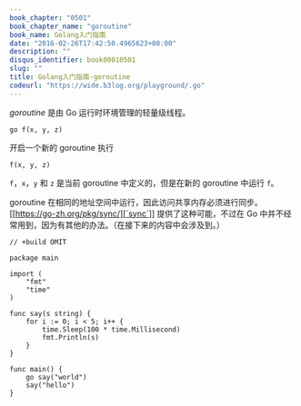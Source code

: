 ```yaml
---
book_chapter: "0501"
book_chapter_name: "goroutine"
book_name: Golang入门指南
date: "2016-02-26T17:42:50.4965623+08:00"
description: ""
disqus_identifier: book00010501
slug: ""
title: Golang入门指南-goroutine
codeurl: "https://wide.b3log.org/playground/.go"
---
```





_goroutine_ 是由 Go 运行时环境管理的轻量级线程。

	go f(x, y, z)

开启一个新的 goroutine 执行

	f(x, y, z)

`f`，`x`，`y` 和 `z` 是当前 goroutine 中定义的，但是在新的 goroutine 中运行 `f`。

goroutine 在相同的地址空间中运行，因此访问共享内存必须进行同步。[[https://go-zh.org/pkg/sync/][`sync`]] 提供了这种可能，不过在 Go 中并不经常用到，因为有其他的办法。（在接下来的内容中会涉及到。）

```
// +build OMIT

package main

import (
	"fmt"
	"time"
)

func say(s string) {
	for i := 0; i < 5; i++ {
		time.Sleep(100 * time.Millisecond)
		fmt.Println(s)
	}
}

func main() {
	go say("world")
	say("hello")
}

```

